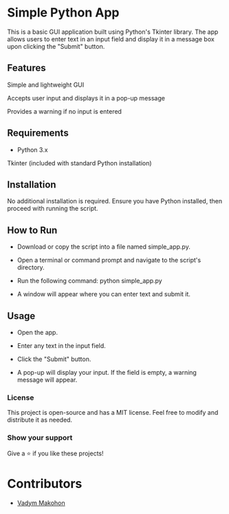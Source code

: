 # Simple Python App

This is a basic GUI application built using Python's Tkinter library. The app allows users to enter text in an input field and display it in a message box upon clicking the "Submit" button.

## Features

Simple and lightweight GUI

Accepts user input and displays it in a pop-up message

Provides a warning if no input is entered

## Requirements

- Python 3.x

Tkinter (included with standard Python installation)

## Installation

No additional installation is required. Ensure you have Python installed, then proceed with running the script.

## How to Run

- Download or copy the script into a file named simple_app.py.

- Open a terminal or command prompt and navigate to the script's directory.

- Run the following command: python simple_app.py

- A window will appear where you can enter text and submit it.

## Usage

- Open the app.

- Enter any text in the input field.

- Click the "Submit" button.

- A pop-up will display your input. If the field is empty, a warning message will appear.

### License

This project is open-source and has a MIT license. Feel free to modify and distribute it as needed.

### Show your support

Give a ⭐ if you like these projects!

# Contributors

- [Vadym Makohon](https://github.com/VadymMakohon)

